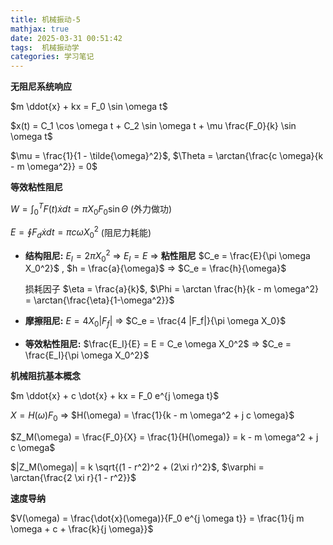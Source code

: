 ```yaml
---
title: 机械振动-5
mathjax: true
date: 2025-03-31 00:51:42
tags:  机械振动学
categories: 学习笔记
---
```

**无阻尼系统响应**

$m \ddot{x} + kx = F_0 \sin \omega t$

$x(t) = C_1 \cos \omega t + C_2 \sin \omega t + \mu \frac{F_0}{k} \sin \omega t$

$\mu = \frac{1}{1 - \tilde{\omega}^2}$, $\Theta = \arctan{\frac{c \omega}{k - m \omega^2}} = 0$

**等效粘性阻尼**

$W = \int_0^T F(t) \dot{x} dt = \pi X_0 F_0 \sin \Theta$  (外力做功)

$E = \oint F_d \dot{x} dt = \pi c \omega X_0^2$ (阻尼力耗能)

* **结构阻尼:** $E_I = 2 \pi X_0^2$ => $E_I = E$ =>  **粘性阻尼**  $C_e = \frac{E}{\pi \omega X_0^2}$  ,   $h = \frac{a}{\omega}$   => $C_e = \frac{h}{\omega}$
   
   损耗因子 $\eta = \frac{a}{k}$,   $\Phi = \arctan \frac{h}{k - m \omega^2} = \arctan{\frac{\eta}{1-\omega^2}}$

* **摩擦阻尼:** $E = 4 X_0 |F_f|$ =>  $C_e = \frac{4 |F_f|}{\pi \omega X_0}$

* **等效粘性阻尼:**  $\frac{E_I}{E} = E = C_e \omega X_0^2$ =>  $C_e = \frac{E_I}{\pi \omega X_0^2}$

**机械阻抗基本概念**

$m \ddot{x} + c \dot{x} + kx = F_0 e^{j \omega t}$

$X = H(\omega) F_0$ => $H(\omega) = \frac{1}{k - m \omega^2 + j c \omega}$

$Z_M(\omega) = \frac{F_0}{X} = \frac{1}{H(\omega)} = k - m \omega^2 + j c \omega$

$|Z_M(\omega)| = k \sqrt{(1 - r^2)^2 + (2\xi r)^2}$,  $\varphi = \arctan{\frac{2 \xi r}{1 - r^2}}$

**速度导纳**

$V(\omega) = \frac{\dot{x}(\omega)}{F_0 e^{j \omega t}} = \frac{1}{j m \omega + c + \frac{k}{j \omega}}$
